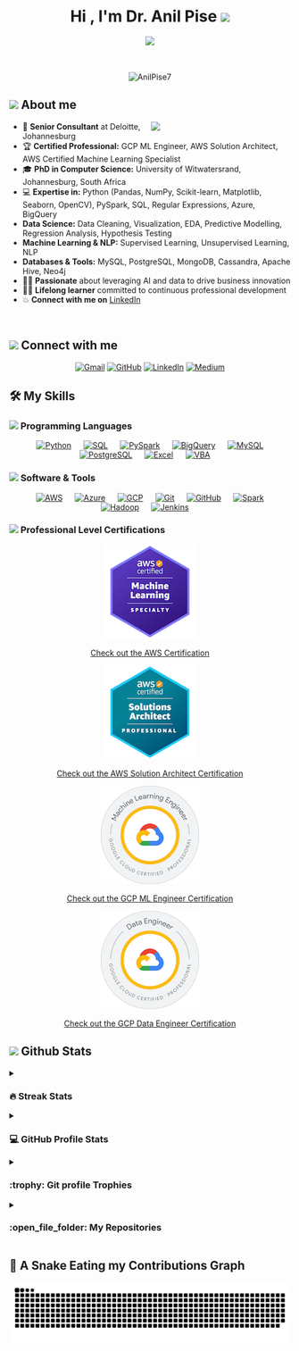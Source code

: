 <h1 align="center">Hi , I'm Dr. Anil Pise <img src="https://media.giphy.com/media/hvRJCLFzcasrR4ia7z/giphy.gif" width="35"></h1>
<p align="center">
  <a href="https://github.com/DenverCoder1/readme-typing-svg"><img src="https://readme-typing-svg.herokuapp.com?font=Time+New+Roman&color=%23C8BE25&size=25&center=true&vCenter=true&width=855&height=100&lines=PhD+in+Computer+Science;AI+Researcher+and+Keynote+Speaker;Senior+Consultant+%7C+Data+Engineering+and+Data+Science+Expert;Machine+Learning+%7C+Deep+Learning+Specialist;Certified+GCP+ML+Engineer+Professional;Certified+GCP+Data+Engineer+Professional;Certified+AWS+Solution+Architect+Professional;AWS+Certified+Machine+Learning+Specialist;Experience+in+Azure+AI+Services;Predictive+Modeling+Enthusiast;Always+learning+new+things"></a>
</p>
<br>
<p align="center"> 
	<img src="https://komarev.com/ghpvc/?username=AnilPise7&label=Profile%20views&color=0047AB&style=plastic?" alt="AnilPise7" height=25px, width=160px/> 
</p>

## <picture><img src = "https://github.com/AnilPise7/AnilPise7/tree/a284ec43867b5e9826aa1e95ec076e907f952483/Images/about_me.gif" width = 50px></picture> About me

<picture> <img align="right" src="https://github.com/AnilPise7/AnilPise7/tree/a284ec43867b5e9826aa1e95ec076e907f952483/Images/Right_Side.gif" width = 250px></picture>

- :office: **Senior Consultant** at Deloitte, Johannesburg
- :trophy: **Certified Professional:** GCP ML Engineer, AWS Solution Architect, AWS Certified Machine Learning Specialist
- :mortar_board: **PhD in Computer Science:** University of Witwatersrand, Johannesburg, South Africa
- :computer: **Expertise in:** Python (Pandas, NumPy, Scikit-learn, Matplotlib, Seaborn, OpenCV), PySpark, SQL, Regular Expressions, Azure, BigQuery
- **Data Science:** Data Cleaning, Visualization, EDA, Predictive Modelling, Regression Analysis, Hypothesis Testing 
- **Machine Learning & NLP:** Supervised Learning, Unsupervised Learning, NLP 
- **Databases & Tools:** MySQL, PostgreSQL, MongoDB, Cassandra, Apache Hive, Neo4j
- :technologist: **Passionate** about leveraging AI and data to drive business innovation
- :student: **Lifelong learner** committed to continuous professional development
- :boom: **Connect with me on** [LinkedIn](https://www.linkedin.com/in/dr-anil-pise-231699b6/)

<br>

## <picture> <img src="https://github.com/AnilPise7/AnilPise7/tree/a284ec43867b5e9826aa1e95ec076e907f952483/Images/Connect-with-me.gif" width="100px"> </picture> Connect with me
<p align="center">
	<a href="mailto:anilapise7@gmail.com"><img img src="https://img.shields.io/badge/gmail-%23EA4335.svg?style=plastic&logo=gmail&logoColor=white" alt="Gmail"/></a>
	<a href="https://github.com/AnilPise7"><img src="https://img.shields.io/badge/github-%23181717.svg?style=plastic&logo=github&logoColor=white" alt="GitHub"/></a>
	<a href="https://www.linkedin.com/in/dr-anil-pise-231699b6/"><img src="https://img.shields.io/badge/linkedin-%230A66C2.svg?style=plastic&logo=linkedin&logoColor=white" alt="LinkedIn"/></a>
	<a href="https://anilpise7.medium.com/"><img src="https://img.shields.io/badge/medium-%23000000.svg?style=plastic&logo=medium&logoColor=white" alt="Medium"/></a>
</p>

## 🛠️ My Skills

### <picture> <img src = "https://github.com/AnilPise7/AnilPise7/tree/a284ec43867b5e9826aa1e95ec076e907f952483/Images/Programming_Languages.gif" width = 50px>  </picture> Programming Languages

<p align="center"> 
  &emsp; 
  <a href="https://www.python.org/" target="_blank"> <img alt="Python" src="https://img.shields.io/badge/Python-%2314354C.svg?style=plastic&logo=python&logoColor=white"></a> 
  &emsp;
  <a href="https://www.sql.com/" target="_blank"><img alt="SQL" src="https://img.shields.io/badge/SQL%20-%23007396.svg?style=plastic&logo=sql&logoColor=white"></a> 
  &emsp;
  <a href="https://spark.apache.org/" target="_blank"><img alt="PySpark" src="https://img.shields.io/badge/PySpark%20-%23E25A1C.svg?style=plastic&logo=apache-spark&logoColor=white"></a>
  &emsp;
  <a href="https://cloud.google.com/bigquery" target="_blank"><img alt="BigQuery" src="https://img.shields.io/badge/BigQuery%20-%234285F4.svg?style=plastic&logo=google-cloud&logoColor=white"></a>
  &emsp;
  <a href="https://www.mysql.com/" target="_blank"><img alt="MySQL" src="https://img.shields.io/badge/MySQL%20-%234479A1.svg?style=plastic&logo=mysql&logoColor=white"></a>
  &emsp;
  <a href="https://www.postgresql.org/" target="_blank"><img alt="PostgreSQL" src="https://img.shields.io/badge/PostgreSQL%20-%23336791.svg?style=plastic&logo=postgresql&logoColor=white"></a>
  &emsp;
  <a href="https://www.microsoft.com/en-us/microsoft-365/excel" target="_blank"><img alt="Excel" src="https://img.shields.io/badge/Excel%20-%2300A300.svg?style=plastic&logo=microsoft-excel&logoColor=white"></a>
  &emsp;
  <a href="https://docs.microsoft.com/en-us/office/vba/api/overview/" target="_blank"><img alt="VBA" src="https://img.shields.io/badge/VBA%20-%23649A44.svg?style=plastic&logo=microsoft&logoColor=white"></a>
  &emsp;
</p>

### <picture> <img src = "https://github.com/AnilPise7/AnilPise7/tree/a284ec43867b5e9826aa1e95ec076e907f952483/Images/Software_Tools.gif" width = 50px>  </picture> Software & Tools
 
<p align="center">
  &emsp;
  <a href="#"><img alt="AWS" src="https://img.shields.io/badge/AWS-%23FF9900.svg?style=plastic&logo=amazon-aws&logoColor=white"></a>
  &emsp;
  <a href="#"><img alt="Azure" src="https://img.shields.io/badge/Azure-%230078D4.svg?style=plastic&logo=microsoft-azure&logoColor=white"></a>
  &emsp;
  <a href="#"><img alt="GCP" src="https://img.shields.io/badge/GCP-%234285F4.svg?style=plastic&logo=google-cloud&logoColor=white"></a>
  &emsp;
  <a href="#"><img alt="Git" src="https://img.shields.io/badge/Git-%23F05033.svg?style=plastic&logo=git&logoColor=white"></a>
  &emsp;
  <a href="#"><img alt="GitHub" src="https://img.shields.io/badge/GitHub-%23181717.svg?style=plastic&logo=github&logoColor=white"></a>
  &emsp;
  <a href="#"><img alt="Spark" src="https://img.shields.io/badge/Spark-%23E25A1C.svg?style=plastic&logo=apache-spark&logoColor=white"></a>
  &emsp;
  <a href="#"><img alt="Hadoop" src="https://img.shields.io/badge/Hadoop-%23231F20.svg?style=plastic&logo=apache-hadoop&logoColor=white"></a>
  &emsp;
  <a href="#"><img alt="Jenkins" src="https://img.shields.io/badge/Jenkins-%23D24939.svg?style=plastic&logo=jenkins&logoColor=white"></a>
  &emsp;
 </p>


### <picture> <img src = "https://github.com/AnilPise7/AnilPise7/tree/a284ec43867b5e9826aa1e95ec076e907f952483/Images/Software_Tools.gif" width = 50px>  </picture> Professional Level Certifications

<p align="center">
  <img src="https://github.com/AnilPise7/AnilPise7/blob/main/assets/aws-certified-machine-learning-specialty.png" alt="AWS Certification"/>
</p>
<p align="center">
  <a href="https://www.credly.com/badges/7ce5c092-ceea-46d6-bf8e-5a63be8312fa/public_url" target="_blank">Check out the AWS Certification</a>
</p>

<p align="center">
  <img src="https://github.com/AnilPise7/AnilPise7/blob/main/assets/aws-solution-architect.png" alt="AWS Solution Architect Certification"/>
</p>
<p align="center">
  <a href="https://www.credly.com/badges/c47254e6-00e3-47e6-8d75-ce96682cf22e/public_url" target="_blank">Check out the AWS Solution Architect Certification</a>
</p>
<p align="center">
  <img src="https://github.com/AnilPise7/AnilPise7/blob/main/assets/GCPML.png" alt="GCP ML Engineer Certification"/>
</p>
<p align="center">
  <a href="https://www.credly.com/badges/320ea435-839f-44a6-b991-6611763027a5" target="_blank">Check out the GCP ML Engineer Certification</a>
</p>

<p align="center">
  <img src="https://github.com/AnilPise7/AnilPise7/blob/main/assets/GCPDL.png" alt="GCP Data Engineer Certification"/>
</p>
<p align="center">
  <a href="https://www.credly.com/badges/1bb12fbd-654d-4c93-a5f5-d4db14a2617c" target="_blank">Check out the GCP Data Engineer Certification</a>
</p>

## <picture> <img src = "https://github.com/AnilPise7/AnilPise7/tree/a284ec43867b5e9826aa1e95ec076e907f952483/Images/Statistics.gif" width = 50px>  </picture> Github Stats

<details><summary><h3> 🔥 Streak Stats</h3></summary>

----	

<p align="center"><img src="https://github-readme-streak-stats.herokuapp.com/?user=AnilPise7&theme=tokyonight_duo" alt="Anil Pise's Streak Stats" /></p>

</details>
  
<details><summary><h3>💻 GitHub Profile Stats</h3></summary>

----
	
<p align="center">
    <a href="https://github.com/anuraghazra/github-readme-stats">
	    <img alt="Anil Pise's Github Stats" src="https://github-readme-stats.vercel.app/api?username=AnilPise7&show_icons=true&count_private=true&locale=en&theme=tokyonight&layout=compact" height="230px"/></a>
	  <img src="https://github-readme-stats.vercel.app/api/top-langs?username=AnilPise7&langs_count=10&show_icons=true&locale=en&theme=tokyonight" alt="Anil Pise's Top Languages" height="230px"/>
<br/>

  <b>Note:</b> Top languages is only a metric of the languages my public code consists of and doesn't reflect experience or skill level.
  </p>
</details>

<!-- <details><summary><h3>⚡ Recent GitHub Activity</h3></summary> -->

<!-- ---- -->
	
<!-- [![Anil Pise's github activity graph](https://github-readme-activity-graph.cyclic.app/graph?username=AnilPise7&theme=github)](https://github.com/AnilPise7/github-readme-activity-graph) -->

<!-- </details> -->

<details><summary> <h3> :trophy: Git profile Trophies </h3></summary>

----
	
<p align="center"> <a href="https://github.com/ryo-ma/github-profile-trophy"><img src="https://github-profile-trophy.vercel.app/?username=AnilPise7&theme=flat&no-bg=true&margin-w=15&margin-h=15" alt="Anil Pise" /></a> </p>

</details>

<details><summary><h3> :open_file_folder: My Repositories </h3></summary>

----
	
<div>
  <p align="center">
	<a href="https://github.com/AnilPise7/Deep-Learning-Projects.git">
      		<img src="https://github-readme-stats.vercel.app/api/pin/?username=AnilPise7&repo=Deep-Learning-Projects&theme=tokyonight" alt="Deep-Learning-Projects" />
    	</a>

   <a href="https://github.com/AnilPise7/Helmet_Detection_YOLOv8.git">
      		<img src="https://github-readme-stats.vercel.app/api/pin/?username=AnilPise7&repo=Helmet_Detection_YOLOv8&theme=tokyonight" alt="Helmet_Detection_YOLOv8" />
    	</a>

   <a href="https://github.com/AnilPise7/Helmet-Detection-Using-SSD-MobileNetV2-Pretrained-Model-.git">
<img src="https://github-readme-stats.vercel.app/api/pin/?username=AnilPise7&repo=Helmet-Detection-Using-SSD-MobileNetV2-Pretrained-Model-&theme=tokyonight" alt="Helmet-Detection-Using-SSD-MobileNetV2-Pretrained-Model-" />
    	</a>
     
	<a href="https://github.com/AnilPise7/Data-Augmentation-for-Semantic-Segmentation.git">
      		<img src="https://github-readme-stats.vercel.app/api/pin/?username=AnilPise7&repo=Data-Augmentation-for-Semantic-Segmentation&theme=tokyonight" alt="Data-Augmentation-for-Semantic-Segmentation" />
    	</a>
	<a href="https://github.com/AnilPise7/Data-Science-Portfolio-Anil-Pise.git">
      		<img src="https://github-readme-stats.vercel.app/api/pin/?username=AnilPise7&repo=Data-Science-Portfolio-Anil-Pise&theme=tokyonight" alt="Data-Science-Portfolio-Anil-Pise" />
    	</a>
	<a href="https://github.com/AnilPise7/Indian-Railway-Announcement.git">
      		<img src="https://github-readme-stats.vercel.app/api/pin/?username=AnilPise7&repo=Indian-Railway-Announcement&theme=tokyonight" alt="Indian-Railway-Announcement" />
    	
  </p>
</div>
</details>

## 🐍 A Snake Eating my Contributions Graph
	
![snake gif](https://github.com/AnilPise7/AnilPise7/blob/output/github-contribution-grid-snake.svg)

</br></br>
